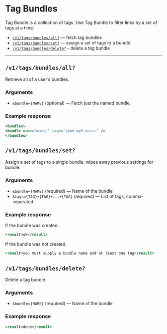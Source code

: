 # Tag Bundles

Tag Bundle is a collection of tags. Use Tag Bundle to filter links by a set of tags at a time.

* [`/v1/tags/bundles/all?`](#v1tagsbundlesall--fetch-tag-bundles) — fetch tag bundles
* [`/v1/tags/bundles/set?`](#v1tagsbundlesset--assign-a-set-of-tags-to-a-bundle) — assign a set of tags to a bundle'
* [`/v1/tags/bundles/delete?`](#v1tagsbundlesdelete---delete-a-tag-bundle) - delete a tag bundle

---

## `/v1/tags/bundles/all?`

Retrieve all of a user’s bundles.

### Arguments

- `&bundle={NAME}` (optional) — Fetch just the named bundle.

### Example response

```xml
<bundles>
<bundle name="music" tags="ipod mp3 music" />
</bundles>
```

## `/v1/tags/bundles/set?`

Assign a set of tags to a single bundle, wipes away previous settings for bundle.

### Arguments

- `&bundle={NAME}` (required) — Name of the bundle
- `&tags={TAG}+{TAG}+...+{TAG}` (required) — List of tags, comma-separated.

### Example response

If the bundle was created:

```xml
<result>ok</result>
```

If the bundle was not created:

```xml
<result>you must supply a bundle name and at least one tag</result>
```

## `/v1/tags/bundles/delete?`

Delete a tag bundle.

### Arguments

- `&bundle={NAME}` (required) — Name of the bundle

### Example response

```xml
<result>done</result>
```
